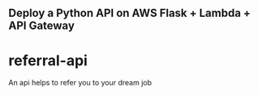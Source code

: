 ## Deploy a Python API on AWS Flask + Lambda + API Gateway

# referral-api
An api helps to refer you to your dream job
